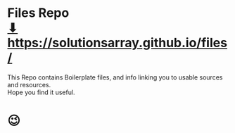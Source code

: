 # Files Repo <br> <a href="https://solutionsarray.github.io/files/" target="_blank">⬇</a> <br> <a href="https://solutionsarray.github.io/files/" target="_blank">https://solutionsarray.github.io/files/</a>
This Repo contains Boilerplate files, and info linking you to usable sources and resources.
<br> Hope you find it useful.
<h1>😉</h1>












